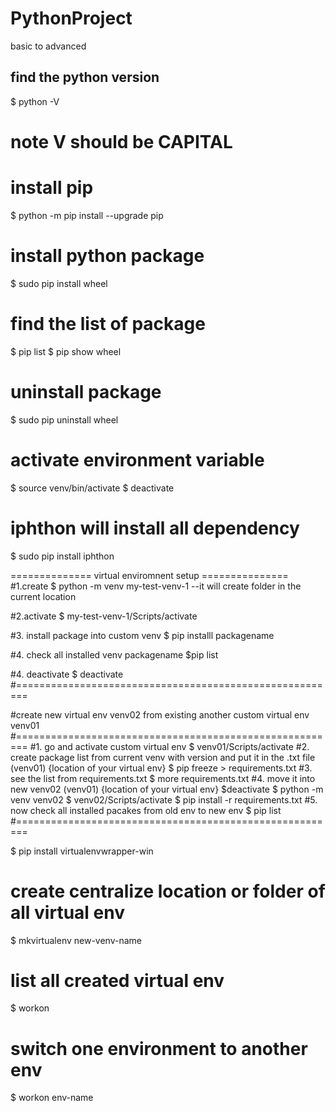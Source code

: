 # PythonProject
basic to advanced
## find the python version
$ python -V
# note V should be CAPITAL

# install pip
$ python -m pip install --upgrade pip

# install python package
$ sudo pip install wheel

# find the list of package
$ pip list
$ pip show wheel

# uninstall package
$ sudo pip uninstall wheel

# activate environment variable
$ source venv/bin/activate
$ deactivate

# iphthon will install all dependency
$ sudo pip install iphthon

============== virtual enviromnent setup ===============
#1.create
$ python -m venv my-test-venv-1
--it will create folder in the current location

#2.activate
$ my-test-venv-1/Scripts/activate

#3. install package into custom venv
$ pip installl packagename

#4. check all installed venv packagename
$pip list

#4. deactivate
$ deactivate
#========================================================

#create new virtual env venv02 from existing another custom virtual env venv01
#========================================================
#1. go and activate custom virtual env
$ venv01/Scripts/activate
#2. create package list from current venv with version and put it in the .txt file
(venv01) {location of your virtual env} $ pip freeze > requirements.txt
#3. see the list from requirements.txt
$ more requirements.txt
#4. move it into new venv02
(venv01) {location of your virtual env} $deactivate
$ python -m venv venv02
$ venv02/Scripts/activate
$ pip install -r requirements.txt
#5. now check all installed pacakes from old env to new env
$ pip list
#========================================================

$ pip install virtualenvwrapper-win

# create centralize location or folder of all virtual env
$ mkvirtualenv new-venv-name

# list all created virtual env
$ workon
 
# switch one environment to another env
$ workon env-name



